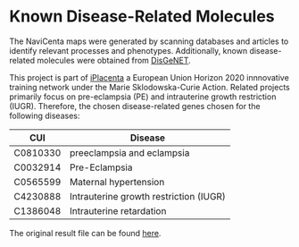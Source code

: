 # Known Disease-Related Molecules

The NaviCenta maps were generated by scanning databases and articles to identify relevant processes and phenotypes. Additionally, known disease-related molecules were obtained from [DisGeNET](https://www.disgenet.org/).

This project is part of [iPlacenta](https://www.iplacenta.eu/) a European Union Horizon 2020 innnovative training network under the Marie Sklodowska-Curie Action. Related projects primarily focus on pre-eclampsia (PE) and intrauterine growth restriction (IUGR).
Therefore, the chosen disease-related genes chosen for the following diseases:

| CUI      | Disease |
| ----------- | ----------- |
| C0810330      | preeclampsia and eclampsia       |
| C0032914   | Pre-Eclampsia        | 
| C0565599   | Maternal hypertension        | 
| C4230888   | Intrauterine growth restriction (IUGR)        | 
| C1386048   | Intrauterine retardation       | 

The original result file can be found [here](https://github.com/JuliaScheel/NaviCenta_application_note/blob/267133b0db0a435769fb2c66c3a3e83c12c9e837/Known%20Disease-Related%20Molecules/C0810330__C0032914__C0565599__C4230888__C1386048_disease_gda_summary.xlsx). 
